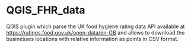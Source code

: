# QGIS_FHR_data
QGIS plugin which parse the UK food hygiene rating data API available at https://ratings.food.gov.uk/open-data/en-GB and allows to download the businesses locations with relative information as points in CSV format. 
